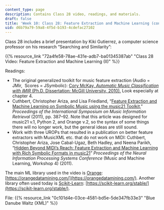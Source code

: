 ```yaml
---
content_type: page
description: Contains Class 28 video, readings, and materials.
draft: false
title: 'Week 10: Class 28: Feature Extraction and Machine Learning (cont.)'
uid: d6b79a79-59a8-4f5d-b193-4cdefac27102
---
```

Class 28 includes a brief presentation by Kiki Gutierrez, a computer science professor on his research “Searching and Similarity”:

{{% resource_link "72a4fe58-78ae-431e-adb7-ba01345387ab" "Class 28 Video: Feature Extraction and Machine Learning (II)" %}}

Readings:

- The original generalized toolkit for music feature extraction (Audio = JMir,  Scores = JSymbolic): [Cory McKay, *Automatic Music Classification with jMIR* (Ph.D. Dissertation: McGill University, 2010).](http://jmir.sourceforge.net/publications/PhD_Dissertation_2010.pdf) Look especially at chapter 4.
- Cuthbert, Christopher Ariza, and Lisa Friedland, “[Feature Extraction and Machine Learning on Symbolic Music using the music21 Toolkit,](https://www.academia.edu/1256514/Feature_Extraction_and_Machine_Learning_on_Symbolic_Music_using_the_music21_Toolkit)” *Proceedings of the International Symposium on Music Information Retrieval* (2011), pp. 387–92. Note that this article was designed for music21 v.1, Python 2, and Orange v.2, so the syntax of some things there will no longer work, but the general ideas are still sound.
- Work with three UROPs that resulted in a publication on better feature extractors with MusicXML etc. that do not work on MIDI: Cuthbert, Christopher Ariza, Jose Cabal-Ugaz, Beth Hadley, and Neena Parikh, “[Hidden Beyond MIDI’s Reach: Feature Extraction and Machine Learning with Rich Symbolic Formats in music21](https://www.academia.edu/1256513/Hidden_Beyond_MIDI_s_Reach_Feature_Extraction_and_Machine_Learning_with_Rich_Symbolic_Formats_in_music21)” *Proceedings of the Neural Information Processing Systems Conference* (Music and Machine Learning, Workshop 4) (2011).

The main ML library used in the video is [Orange](https://orangedatamining.com/): [https://orangedatamining.com/](https://orangedatamining.com/). Another library often used today is [Scikit-Learn](https://scikit-learn.org/stable/): [https://scikit-learn.org/stable/](https://scikit-learn.org/stable/).

File: {{% resource_link "0c101d4e-03ce-4581-bd5e-5de347fb33e3" "Blue Danube Waltz (XML)" %}}